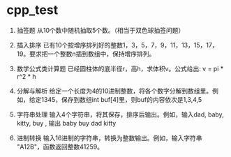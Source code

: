 # cpp_test
0001. 抽签题
从10个数中随机抽取5个数。（相当于双色球抽签问题）

0002. 插入排序
已有10个按增序排列好的整数1，3，5，7，9，11，13，15，17，19。要求把一个整数n插到数组中，保持增序排列。

0003. 数学公式类计算题
已经圆柱体的底半径r，高h，求体积v。公式给出:  v = pi * r^2 * h

0004. 分解与解析
给定一个长度为4的10进制整数，将各个数字分解到数组里。例如，给定1345，保存到数组int buf[4]里，则buf的内容依次是1,3,4,5 

0005. 字符串处理
输入4个字符串，将其保存，排序后输出。例如，输入dad, baby, kitty, buy , 输出 baby  buy   dad  kitty

0006. 进制转换
输入16进制的字符串，转换为整数输出。例如，输入字符串 "A12B"，函数返回整数41259。